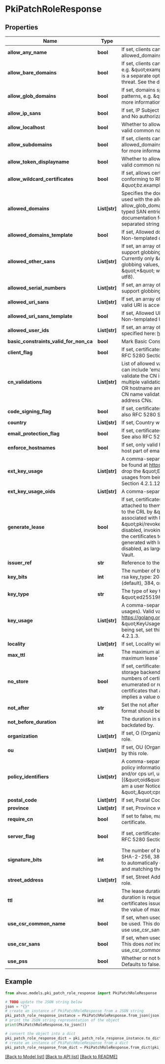 # PkiPatchRoleResponse


## Properties

Name | Type | Description | Notes
------------ | ------------- | ------------- | -------------
**allow_any_name** | **bool** | If set, clients can request certificates for any domain, regardless of allowed_domains restrictions. See the documentation for more information. | [optional] 
**allow_bare_domains** | **bool** | If set, clients can request certificates for the base domains themselves, e.g. \&quot;example.com\&quot; of domains listed in allowed_domains. This is a separate option as in some cases this can be considered a security threat. See the documentation for more information. | [optional] 
**allow_glob_domains** | **bool** | If set, domains specified in allowed_domains can include shell-style glob patterns, e.g. \&quot;ftp*.example.com\&quot;. See the documentation for more information. | [optional] 
**allow_ip_sans** | **bool** | If set, IP Subject Alternative Names are allowed. Any valid IP is accepted and No authorization checking is performed. | [optional] 
**allow_localhost** | **bool** | Whether to allow \&quot;localhost\&quot; and \&quot;localdomain\&quot; as a valid common name in a request, independent of allowed_domains value. | [optional] 
**allow_subdomains** | **bool** | If set, clients can request certificates for subdomains of domains listed in allowed_domains, including wildcard subdomains. See the documentation for more information. | [optional] 
**allow_token_displayname** | **bool** | Whether to allow \&quot;localhost\&quot; and \&quot;localdomain\&quot; as a valid common name in a request, independent of allowed_domains value. | [optional] 
**allow_wildcard_certificates** | **bool** | If set, allows certificates with wildcards in the common name to be issued, conforming to RFC 6125&#39;s Section 6.4.3; e.g., \&quot;*.example.net\&quot; or \&quot;b*z.example.net\&quot;. See the documentation for more information. | [optional] 
**allowed_domains** | **List[str]** | Specifies the domains this role is allowed to issue certificates for. This is used with the allow_bare_domains, allow_subdomains, and allow_glob_domains to determine matches for the common name, DNS-typed SAN entries, and Email-typed SAN entries of certificates. See the documentation for more information. This parameter accepts a comma-separated string or list of domains. | [optional] 
**allowed_domains_template** | **bool** | If set, Allowed domains can be specified using identity template policies. Non-templated domains are also permitted. | [optional] 
**allowed_other_sans** | **List[str]** | If set, an array of allowed other names to put in SANs. These values support globbing and must be in the format &lt;oid&gt;;&lt;type&gt;:&lt;value&gt;. Currently only \&quot;utf8\&quot; is a valid type. All values, including globbing values, must use this syntax, with the exception being a single \&quot;*\&quot; which allows any OID and any value (but type must still be utf8). | [optional] 
**allowed_serial_numbers** | **List[str]** | If set, an array of allowed serial numbers to put in Subject. These values support globbing. | [optional] 
**allowed_uri_sans** | **List[str]** | If set, an array of allowed URIs for URI Subject Alternative Names. Any valid URI is accepted, these values support globbing. | [optional] 
**allowed_uri_sans_template** | **bool** | If set, Allowed URI SANs can be specified using identity template policies. Non-templated URI SANs are also permitted. | [optional] 
**allowed_user_ids** | **List[str]** | If set, an array of allowed user-ids to put in user system login name specified here: https://www.rfc-editor.org/rfc/rfc1274#section-9.3.1 | [optional] 
**basic_constraints_valid_for_non_ca** | **bool** | Mark Basic Constraints valid when issuing non-CA certificates. | [optional] 
**client_flag** | **bool** | If set, certificates are flagged for client auth use. Defaults to true. See also RFC 5280 Section 4.2.1.12. | [optional] 
**cn_validations** | **List[str]** | List of allowed validations to run against the Common Name field. Values can include &#39;email&#39; to validate the CN is a email address, &#39;hostname&#39; to validate the CN is a valid hostname (potentially including wildcards). When multiple validations are specified, these take OR semantics (either email OR hostname are allowed). The special value &#39;disabled&#39; allows disabling all CN name validations, allowing for arbitrary non-Hostname, non-Email address CNs. | [optional] 
**code_signing_flag** | **bool** | If set, certificates are flagged for code signing use. Defaults to false. See also RFC 5280 Section 4.2.1.12. | [optional] 
**country** | **List[str]** | If set, Country will be set to this value in certificates issued by this role. | [optional] 
**email_protection_flag** | **bool** | If set, certificates are flagged for email protection use. Defaults to false. See also RFC 5280 Section 4.2.1.12. | [optional] 
**enforce_hostnames** | **bool** | If set, only valid host names are allowed for CN and DNS SANs, and the host part of email addresses. Defaults to true. | [optional] 
**ext_key_usage** | **List[str]** | A comma-separated string or list of extended key usages. Valid values can be found at https://golang.org/pkg/crypto/x509/#ExtKeyUsage -- simply drop the \&quot;ExtKeyUsage\&quot; part of the name. To remove all key usages from being set, set this value to an empty list. See also RFC 5280 Section 4.2.1.12. | [optional] 
**ext_key_usage_oids** | **List[str]** | A comma-separated string or list of extended key usage oids. | [optional] 
**generate_lease** | **bool** | If set, certificates issued/signed against this role will have Vault leases attached to them. Defaults to \&quot;false\&quot;. Certificates can be added to the CRL by \&quot;vault revoke &lt;lease_id&gt;\&quot; when certificates are associated with leases. It can also be done using the \&quot;pki/revoke\&quot; endpoint. However, when lease generation is disabled, invoking \&quot;pki/revoke\&quot; would be the only way to add the certificates to the CRL. When large number of certificates are generated with long lifetimes, it is recommended that lease generation be disabled, as large amount of leases adversely affect the startup time of Vault. | [optional] 
**issuer_ref** | **str** | Reference to the issuer used to sign requests serviced by this role. | [optional] 
**key_bits** | **int** | The number of bits to use. Allowed values are 0 (universal default); with rsa key_type: 2048 (default), 3072, or 4096; with ec key_type: 224, 256 (default), 384, or 521; ignored with ed25519. | [optional] 
**key_type** | **str** | The type of key to use; defaults to RSA. \&quot;rsa\&quot; \&quot;ec\&quot;, \&quot;ed25519\&quot; and \&quot;any\&quot; are the only valid values. | [optional] 
**key_usage** | **List[str]** | A comma-separated string or list of key usages (not extended key usages). Valid values can be found at https://golang.org/pkg/crypto/x509/#KeyUsage -- simply drop the \&quot;KeyUsage\&quot; part of the name. To remove all key usages from being set, set this value to an empty list. See also RFC 5280 Section 4.2.1.3. | [optional] 
**locality** | **List[str]** | If set, Locality will be set to this value in certificates issued by this role. | [optional] 
**max_ttl** | **int** | The maximum allowed lease duration. If not set, defaults to the system maximum lease TTL. | [optional] 
**no_store** | **bool** | If set, certificates issued/signed against this role will not be stored in the storage backend. This can improve performance when issuing large numbers of certificates. However, certificates issued in this way cannot be enumerated or revoked, so this option is recommended only for certificates that are non-sensitive, or extremely short-lived. This option implies a value of \&quot;false\&quot; for \&quot;generate_lease\&quot;. | [optional] 
**not_after** | **str** | Set the not after field of the certificate with specified date value. The value format should be given in UTC format YYYY-MM-ddTHH:MM:SSZ. | [optional] 
**not_before_duration** | **int** | The duration in seconds before now which the certificate needs to be backdated by. | [optional] 
**organization** | **List[str]** | If set, O (Organization) will be set to this value in certificates issued by this role. | [optional] 
**ou** | **List[str]** | If set, OU (OrganizationalUnit) will be set to this value in certificates issued by this role. | [optional] 
**policy_identifiers** | **List[str]** | A comma-separated string or list of policy OIDs, or a JSON list of qualified policy information, which must include an oid, and may include a notice and/or cps url, using the form [{\&quot;oid\&quot;&#x3D;\&quot;1.3.6.1.4.1.7.8\&quot;,\&quot;notice\&quot;&#x3D;\&quot;I am a user Notice\&quot;}, {\&quot;oid\&quot;&#x3D;\&quot;1.3.6.1.4.1.44947.1.2.4 \&quot;,\&quot;cps\&quot;&#x3D;\&quot;https://example.com\&quot;}]. | [optional] 
**postal_code** | **List[str]** | If set, Postal Code will be set to this value in certificates issued by this role. | [optional] 
**province** | **List[str]** | If set, Province will be set to this value in certificates issued by this role. | [optional] 
**require_cn** | **bool** | If set to false, makes the &#39;common_name&#39; field optional while generating a certificate. | [optional] 
**server_flag** | **bool** | If set, certificates are flagged for server auth use. Defaults to true. See also RFC 5280 Section 4.2.1.12. | [optional] [default to True]
**signature_bits** | **int** | The number of bits to use in the signature algorithm; accepts 256 for SHA-2-256, 384 for SHA-2-384, and 512 for SHA-2-512. Defaults to 0 to automatically detect based on key length (SHA-2-256 for RSA keys, and matching the curve size for NIST P-Curves). | [optional] 
**street_address** | **List[str]** | If set, Street Address will be set to this value in certificates issued by this role. | [optional] 
**ttl** | **int** | The lease duration (validity period of the certificate) if no specific lease duration is requested. The lease duration controls the expiration of certificates issued by this backend. Defaults to the system default value or the value of max_ttl, whichever is shorter. | [optional] 
**use_csr_common_name** | **bool** | If set, when used with a signing profile, the common name in the CSR will be used. This does *not* include any requested Subject Alternative Names; use use_csr_sans for that. Defaults to true. | [optional] 
**use_csr_sans** | **bool** | If set, when used with a signing profile, the SANs in the CSR will be used. This does *not* include the Common Name (cn); use use_csr_common_name for that. Defaults to true. | [optional] 
**use_pss** | **bool** | Whether or not to use PSS signatures when using a RSA key-type issuer. Defaults to false. | [optional] 

## Example

```python
from ahvac.models.pki_patch_role_response import PkiPatchRoleResponse

# TODO update the JSON string below
json = "{}"
# create an instance of PkiPatchRoleResponse from a JSON string
pki_patch_role_response_instance = PkiPatchRoleResponse.from_json(json)
# print the JSON string representation of the object
print(PkiPatchRoleResponse.to_json())

# convert the object into a dict
pki_patch_role_response_dict = pki_patch_role_response_instance.to_dict()
# create an instance of PkiPatchRoleResponse from a dict
pki_patch_role_response_from_dict = PkiPatchRoleResponse.from_dict(pki_patch_role_response_dict)
```
[[Back to Model list]](../README.md#documentation-for-models) [[Back to API list]](../README.md#documentation-for-api-endpoints) [[Back to README]](../README.md)


